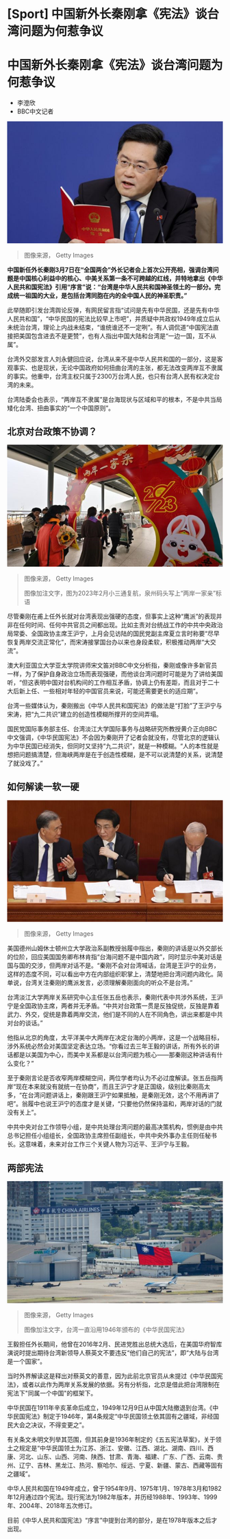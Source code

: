 # [Sport] 中国新外长秦刚拿《宪法》谈台湾问题为何惹争议

#  中国新外长秦刚拿《宪法》谈台湾问题为何惹争议

  * 李澄欣 
  * BBC中文记者 


![中国](_128945601_gettyimages-1247845004.jpg)

> 图像来源，  Getty Images

**中国新任外长秦刚3月7日在“全国两会”外长记者会上首次公开亮相，强调台湾问题是中国核心利益中的核心、中美关系第一条不可跨越的红线，并特地拿出《中华人民共和国宪法》引用“序言”说：“台湾是中华人民共和国神圣领土的一部分。完成统一祖国的大业，是包括台湾同胞在内的全中国人民的神圣职责。”**

此举随即引发台湾舆论反弹，有网民留言指“试问是先有中华民国，还是先有中华人民共和国”，“中华民国的宪法比较早上市吧”，并质疑中共政权1949年成立后从未统治台湾，理论上内战未结束，“谁统谁还不一定咧”。有人调侃道“中国宪法直接把美国包含进去不是更赞”，也有人指出中国大陆和台湾是“一边一国，互不从属”。

台湾外交部发言人刘永健回应说，台湾从来不是中华人民共和国的一部分，这是客观事实、也是现状，无论中国政府如何扭曲台湾的主张，都无法改变两岸互不隶属的事实。他重申，台湾主权只属于2300万台湾人民，也只有台湾人民有权决定台湾的未来。

台湾陆委会也表示，“两岸互不隶属”是台海现状与区域和平的根本，不是中共当局矮化台湾、扭曲事实的“一个中国原则”。

##  北京对台政策不协调？

![中国](_128945599_gettyimages-1465190499.jpg)

> 图像来源，  Getty Images
>
> 图像加注文字，图为2023年2月小三通复航，泉州码头写上“两岸一家亲”标语

尽管秦刚在甫上任外长就对台湾表现出强硬的态度，但事实上这种“鹰派”的表现并非在任何时间、任何中共官员之间都出现。比如主责对台统战工作的中共中央政治局常委、全国政协主席王沪宁，上月会见访陆的国民党副主席夏立言时称要“尽早恢复两岸交流正常化”，而宋涛接掌国台办以来也身段柔软，积极推动两岸“大交流”。

澳大利亚国立大学亚太学院讲师宋文笛对BBC中文分析指，秦刚或像许多新官员一样，为了保护自身政治立场而表现强硬，而他谈台湾问题时可能是为了讲给美国听，“但这表明中国对台机构间的工作相互矛盾，协调上仍有差距，而且对于二十大后新上任、一些相对年轻的中国官员来说，可能还需要更长的适应期”。

台湾一些媒体认为，秦刚搬出《中华人民共和国宪法》的做法是“打脸”了王沪宁与宋涛，把“九二共识”建立的创造性模糊所撑开的空间弄塌。

国民党国际事务部主任、台湾淡江大学国际事务与战略研究所教授黄介正向BBC中文强调，《中华民国宪法》不会因为秦刚开了记者会就没有，尽管北京的逻辑认为中华民国已经消失，但同时又坚持“九二共识”，就是一种模糊。“人的本性就是想把问题搞清楚，但海峡两岸是在于创造性模糊，是不可以说清楚的关系，说清楚了就没戏了。”

##  如何解读一软一硬

![中国](_128945597_gettyimages-1247748320.jpg)

> 图像来源，  Getty Images

美国德州山姆休士顿州立大学政治系副教授翁履中指出，秦刚的讲话是以外交部长的位阶，回应美国国务卿布林肯指“台海问题不是中国内政”，同时显示中美对话是国与国的交涉，但两岸对话不是。“秦刚不会对台湾喊话，台湾是王沪宁的业务，这样的态度不同，可以看出中方在内部组织职掌上，清楚地把台湾问题内政化。简单说，台湾关注秦刚的鹰派发言，必须理解秦刚面向的听众不是台湾。”

台湾淡江大学两岸关系研究中心主任张五岳也表示，秦刚代表中共涉外系统，王沪宁是全国政协主席，两者并无矛盾。“中共对台政策一贯是反独促统，反独是靠着武力、外交，促统是靠着两岸交流，他们是不同的人在不同角色，讲出来都是中共对台的谈话。”

他指从北京的角度，太平洋美中大两岸在决定台海的小两岸，这是一个战略目标，涉外系统必然会对美国坚定表达立场。“你看过去三年王毅的讲话，所有外长的讲话都是以美国为中心，而美中关系都是以台湾问题为核心——那秦刚这种讲话有什么变化？”

至于秦刚言论是否收窄两岸模糊空间，两位学者均认为不必过度解读。张五岳指两岸“现在本来就没有就统一在协商”，而且王沪宁才是正国级，级别比秦刚高太多，“在台湾问题讲话上，秦刚跟王沪宁如果抵触，是秦刚无效，这个不用再讲了吧”。翁履中也说王沪宁的态度才是关键，“只要他仍然保持温和，两岸对话的门就没有关上”。

中共中央对台工作领导小组，是中共处理台湾问题的最高决策机构，惯例是由中共总书记担任小组组长，全国政协主席担任副组长，中共中央外事办主任则任秘书长。这意味着，未来对台工作三个关键人物为习近平、王沪宁与王毅。

##  两部宪法

![台湾](_128945595_gettyimages-1235754109.jpg)

> 图像来源，  Getty Images
>
> 图像加注文字，台湾一直沿用1946年颁布的《中华民国宪法》

王毅担任外长期间，他曾在2016年2月、民进党胜出总统大选后，在美国华府智库演说时提出期待台湾新领导人蔡英文不要违反“他们自己的宪法”，即“大陆与台湾是一个国家”。

当时外界解读这是释出对蔡英文的善意，因为此前北京官员从未提过《中华民国宪法》，或者以此作为两岸关系发展的依据。另有分析指，北京是借此把台湾限制在宪法下"同属一个中国"的框架下。

中华民国在1911年辛亥革命后成立，1949年12月9日从中国大陆撤退到台湾。《中华民国宪法》制定于1946年，第4条规定“中华民国领土依其固有之疆域，非经国民大会之决议，不得变更之”。

有关条文未明文列举其范围，但其前身是1936年制定的《五五宪法草案》，关于领土之规定是“中华民国领土为江苏、浙江、安徽、江西、湖北、湖南、四川、西康、河北、山东、山西、河南、陕西、甘肃、青海、福建、广东、广西、云南、贵州、辽宁、吉林、黑龙江、热河、察哈尔、绥远、宁夏、新疆、蒙古、西藏等固有之疆域”。

中华人民共和国在1949年成立，曾于1954年9月、1975年1月、1978年3月和1982年12月通过四个宪法。现行宪法为1982年版本，并历经1988年、1993年、1999年、2004年、2018年五次修订。

目前《中华人民共和国宪法》“序言”中提到台湾的部分，是在1978年版本之后才出现。


